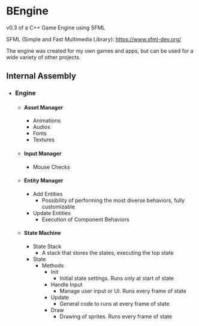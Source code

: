 # BEngine

v0.3 of a C++ Game Engine using SFML

SFML (Simple and Fast Multimedia Library): https://www.sfml-dev.org/

The engine was created for my own games and apps, but can be used for a wide variety of other projects.

## Internal Assembly

- ### Engine
  - #### Asset Manager
	- Animations
	- Audios
	- Fonts
    - Textures
  - #### Input Manager
    - Mouse Checks
  - #### Entity Manager
	- Add Entities
	  - Possibility of performing the most diverse behaviors, fully customizable
	- Update Entities
	  - Execution of Component Behaviors
  - #### State Machine
	- State Stack
	  - A stack that stores the states, executing the top state
    - State
	  - Methods
	    - Init
	      - Initial state settings. Runs only at start of state
	    - Handle Input
	      - Manage user input or UI. Runs every frame of state
	    - Update
	      - General code to runs at every frame of state
	    - Draw
	      - Drawing of sprites. Runs every frame of state